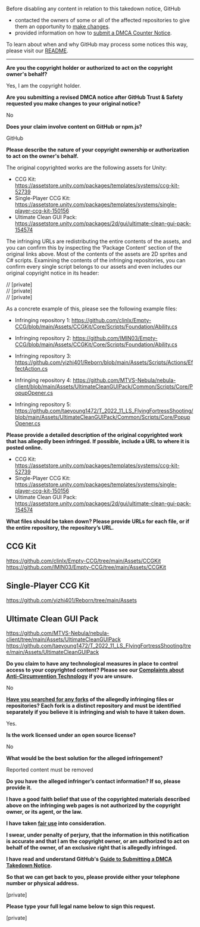 Before disabling any content in relation to this takedown notice, GitHub
- contacted the owners of some or all of the affected repositories to give them an opportunity to [make changes](https://docs.github.com/en/github/site-policy/dmca-takedown-policy#a-how-does-this-actually-work).
- provided information on how to [submit a DMCA Counter Notice](https://docs.github.com/en/articles/guide-to-submitting-a-dmca-counter-notice).

To learn about when and why GitHub may process some notices this way, please visit our [README](https://github.com/github/dmca/blob/master/README.md#anatomy-of-a-takedown-notice).

---

**Are you the copyright holder or authorized to act on the copyright owner's behalf?**

Yes, I am the copyright holder.

**Are you submitting a revised DMCA notice after GitHub Trust & Safety requested you make changes to your original notice?**

No

**Does your claim involve content on GitHub or npm.js?**

GitHub

**Please describe the nature of your copyright ownership or authorization to act on the owner's behalf.**

The original copyrighted works are the following assets for Unity:

- CCG Kit: https://assetstore.unity.com/packages/templates/systems/ccg-kit-52739  
- Single-Player CCG Kit: https://assetstore.unity.com/packages/templates/systems/single-player-ccg-kit-150156  
- Ultimate Clean GUI Pack: https://assetstore.unity.com/packages/2d/gui/ultimate-clean-gui-pack-154574  

The infringing URLs are redistributing the entire contents of the assets, and you can confirm this by inspecting the ‘Package Content’ section of the original links above. Most of the contents of the assets are 2D sprites and C# scripts. Examining the contents of the infringing repositories, you can confirm every single script belongs to our assets and even includes our original copyright notice in its header:

// [private]  
// [private]  
// [private]  

As a concrete example of this, please see the following example files:

- Infringing repository 1: https://github.com/clinlx/Empty-CCG/blob/main/Assets/CCGKit/Core/Scripts/Foundation/Ability.cs

- Infringing repository 2: https://github.com/IMIN03/Empty-CCG/blob/main/Assets/CCGKit/Core/Scripts/Foundation/Ability.cs

- Infringing repository 3: https://github.com/yizhi401/Reborn/blob/main/Assets/Scripts/Actions/EffectAction.cs

- Infringing repository 4: https://github.com/MTVS-Nebula/nebula-client/blob/main/Assets/UltimateCleanGUIPack/Common/Scripts/Core/PopupOpener.cs

- Infringing repository 5: https://github.com/taeyoung1472/T_2022_11_LS_FlyingFortressShooting/blob/main/Assets/UltimateCleanGUIPack/Common/Scripts/Core/PopupOpener.cs

**Please provide a detailed description of the original copyrighted work that has allegedly been infringed. If possible, include a URL to where it is posted online.**

- CCG Kit: https://assetstore.unity.com/packages/templates/systems/ccg-kit-52739  
- Single-Player CCG Kit: https://assetstore.unity.com/packages/templates/systems/single-player-ccg-kit-150156  
- Ultimate Clean GUI Pack: https://assetstore.unity.com/packages/2d/gui/ultimate-clean-gui-pack-154574

**What files should be taken down? Please provide URLs for each file, or if the entire repository, the repository’s URL.**

CCG Kit  
--------  
https://github.com/clinlx/Empty-CCG/tree/main/Assets/CCGKit  
https://github.com/IMIN03/Empty-CCG/tree/main/Assets/CCGKit  

Single-Player CCG Kit  
----------------------  
https://github.com/yizhi401/Reborn/tree/main/Assets  

Ultimate Clean GUI Pack  
-------------------------  
https://github.com/MTVS-Nebula/nebula-client/tree/main/Assets/UltimateCleanGUIPack  
https://github.com/taeyoung1472/T_2022_11_LS_FlyingFortressShooting/tree/main/Assets/UltimateCleanGUIPack

**Do you claim to have any technological measures in place to control access to your copyrighted content? Please see our <a href="https://docs.github.com/articles/guide-to-submitting-a-dmca-takedown-notice#complaints-about-anti-circumvention-technology">Complaints about Anti-Circumvention Technology</a> if you are unsure.**

No

**<a href="https://docs.github.com/articles/dmca-takedown-policy#b-what-about-forks-or-whats-a-fork">Have you searched for any forks</a> of the allegedly infringing files or repositories? Each fork is a distinct repository and must be identified separately if you believe it is infringing and wish to have it taken down.**

Yes.

**Is the work licensed under an open source license?**

No

**What would be the best solution for the alleged infringement?**

Reported content must be removed

**Do you have the alleged infringer’s contact information? If so, please provide it.**

**I have a good faith belief that use of the copyrighted materials described above on the infringing web pages is not authorized by the copyright owner, or its agent, or the law.**

**I have taken <a href="https://www.lumendatabase.org/topics/22">fair use</a> into consideration.**

**I swear, under penalty of perjury, that the information in this notification is accurate and that I am the copyright owner, or am authorized to act on behalf of the owner, of an exclusive right that is allegedly infringed.**

**I have read and understand GitHub's <a href="https://docs.github.com/articles/guide-to-submitting-a-dmca-takedown-notice/">Guide to Submitting a DMCA Takedown Notice</a>.**

**So that we can get back to you, please provide either your telephone number or physical address.**

[private]

**Please type your full legal name below to sign this request.**

[private]
